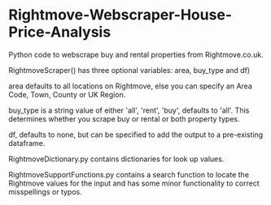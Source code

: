 # Rightmove-Webscraper-House-Price-Analysis

Python code to webscrape buy and rental properties from Rightmove.co.uk. 

RightmoveScraper() has three optional variables: area, buy_type and df)

area defaults to all locations on Rightmove, else you can specify an Area Code, Town, County or UK Region.

buy_type is a string value of either 'all', 'rent', 'buy', defaults to 'all'. This determines whether you scrape buy or rental or both property types. 

df, defaults to none, but can be specified to add the output to a pre-existing dataframe. 

RightmoveDictionary.py contains dictionaries for look up values. 

RightmoveSupportFunctions.py contains a search function to locate the Rightmove values for the input and has some minor functionality to correct misspellings or typos. 
